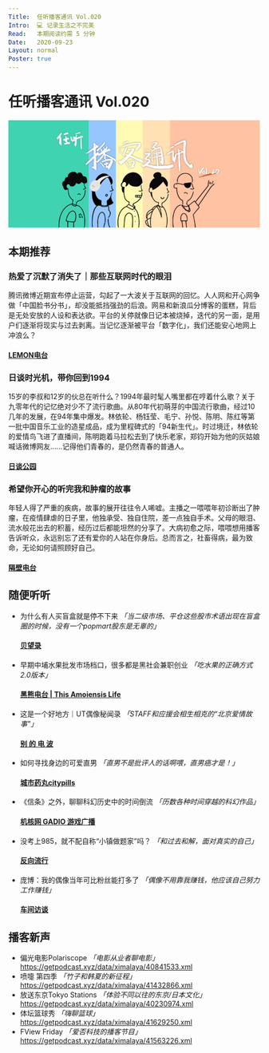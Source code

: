 ```yaml
---
Title:  任听播客通讯 Vol.020
Intro:  💻 记录生活之不完美
Read:   本期阅读约需 5 分钟
Date:   2020-09-23
Layout: normal
Poster: true
---
```


# 任听播客通讯 Vol.020
![](./img/vol_020_small.png)


## 本期推荐

### 热爱了沉默了消失了｜那些互联网时代的眼泪
腾讯微博近期宣布停止运营，勾起了一大波关于互联网的回忆。人人网和开心网争做「中国脸书分书」，却没能抵挡强劲的后浪。网易和新浪瓜分博客的蛋糕，背后是无处安放的人设和表达欲。平台的关停就像日记本被烧掉，迭代的另一面，是用户们逐渐将现实与过去剥离。当记忆逐渐被平台「数字化」，我们还能安心地网上冲浪么？
#### [LEMON电台](http://www.ximalaya.com/album/39274864.xml)

### 日谈时光机，带你回到1994
15岁的李叔和12岁的伙总在听什么？1994年最时髦人嘴里都在哼着什么歌？关于九零年代的记忆绝对少不了流行歌曲。从80年代初萌芽的中国流行歌曲，经过10几年的发展，在94年集中爆发。林依轮、杨钰莹、毛宁、孙悦、陈明、陈红等第一批中国音乐工业的造星成品，成为里程碑式的「94新生代」。时过境迁，林依轮的爱情鸟飞进了直播间，陈明跑着马拉松去到了快乐老家，郑钧开始为他的灰姑娘喊话微博网友……记得他们青春的，是仍然青春的普通人。
#### [日谈公园](http://www.ximalaya.com/album/5574153.xml)

### 希望你开心的听完我和肿瘤的故事
年轻人得了严重的疾病，故事的展开往往令人唏嘘。主播之一喂喂年初诊断出了肿瘤，在疫情肆虐的日子里，他独承受、独自住院，差一点独自手术。父母的眼泪、流水般花出去的积蓄，经历过后都能坦然的分享了。大病初愈之际，喂喂想用播客告诉听众，永远别忘了还有爱你的人站在你身后。总而言之，社畜得病，最为致命，无论如何请照顾好自己。
#### [隔壁电台](https://www.ximalaya.com/album/24308239.xml)


## 随便听听

* 为什么有人买盲盒就是停不下来 _「当二级市场、平仓这些股市术语出现在盲盒圈的时候，没有一个popmart股东是无辜的」_
  #### [贝望录](https://justpodmedia.com/rss/bessies-notes.xml)
* 早期中埔水果批发市场档口，很多都是黑社会兼职创业 _「吃水果的正确方式2.0版本」_
  #### [黑熊电台 | This Amoiensis Life](http://www.ximalaya.com/album/19253928.xml)
* 这是一个好地方｜UT偶像秘闻录  _「STAFF和应援会相生相克的“北京爱情故事”」_
  #### [别 的 电 波](http://rss.lizhi.fm/rss/50763402.xml)
* 如何寻找身边的可爱直男 _「直男不是批评人的话啊喂，直男癌才是！」_
  #### [城市药丸citypills](https://citypills.typlog.io/episodes/feed.xml)
* 《信条》之外，聊聊科幻历史中的时间倒流 _「历数各种时间穿越的科幻作品」_
  #### [机核网 GADIO 游戏广播](http://feed.tangsuanradio.com/gadio.xml)
* 没考上985，就不配自称“小镇做题家”吗？ _「和过去和解，面对真实的自己」_
  #### [反向流行](http://www.ximalaya.com/album/26684396.xml)
* 庞博：我的偶像当年可比粉丝能打多了 _「偶像不用靠我赚钱，他应该自己努力工作赚钱」_
  #### [车间访谈](http://www.ximalaya.com/album/25413017.xml)


## 播客新声

* 偏光电影Polariscope _「电影从业者聊电影」_  
  https://getpodcast.xyz/data/ximalaya/40841533.xml
* 喷嚏 第四季  _「竹子和韩夏的新征程」_  
  https://getpodcast.xyz/data/ximalaya/41432866.xml
* 放送东京Tokyo Stations  _「体验不同以往的东京/日本文化」_  
  https://getpodcast.xyz/data/ximalaya/40230974.xml
* 体坛篮球秀 _「嗨聊篮球」_  
  https://getpodcast.xyz/data/ximalaya/41629250.xml
* FView Friday  _「爱否科技的播客节目」_  
  https://getpodcast.xyz/data/ximalaya/41563226.xml

